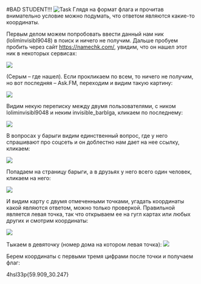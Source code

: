 #BAD STUDENT!!!
![Task](img/lol.png)
Глядя на формат флага и прочитав внимательно условие можно подумать, что ответом являются какие-то координаты.

Первым делом можем попробовать ввести данный нам ник (loliminvisibl9048) в поиск и ничего не получим. Дальше пробуем пробить через сайт https://namechk.com/, увидим, что он нашел этот ник в некоторых сервисах:

![](img/RackMultipart20200928-4-7zk69m_html_a7b871b7648a0de.png)

(Серым – где нашел). Если прокликаем по всем, то ничего не получим, но вот последняя – Ask.FM, переходим и видим такую картину:

![](img/RackMultipart20200928-4-7zk69m_html_43b1226647a954b4.png)

Видим некую переписку между двумя пользователями, с ником loliminvisibl9048 и неким invisible\_barblga, кликаем по последнему:

![](img/RackMultipart20200928-4-7zk69m_html_ebe94f2efcc30aae.png)

В вопросах у барыги видим единственный вопрос, где у него спрашивают про соцсеть и он доблестно нам дает на нее ссылку, кликаем:

![](img/RackMultipart20200928-4-7zk69m_html_b5b1614341f47d2c.png)

Попадаем на страницу барыги, а в друзьях у него всего один человек, кликаем на него:

![](img/RackMultipart20200928-4-7zk69m_html_bbe30aa0057eda97.png)

И видим карту с двумя отмеченными точками, угадать координаты какой являются ответом, можно только проверкой. Правильной является левая точка, так что открываем ее на гугл картах или любых других и смотрим координаты:

![](img/RackMultipart20200928-4-7zk69m_html_a72493b6ada5922a.png)

Тыкаем в девяточку (номер дома на котором левая точка): ![](img/RackMultipart20200928-4-7zk69m_html_cc9a53fda15639f9.png)

Берем координаты с первыми тремя цифрами после точки и получаем флаг:

4hsl33p{59.909\_30.247}
